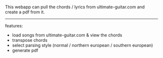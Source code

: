 This webapp can pull the chords / lyrics from ultimate-guitar.com and create a pdf from it.

--- 
features:
- load songs from ultimate-guitar.com & view the chords
- transpose chords
- select parsing style (normal / northern european / southern european)
- generate pdf